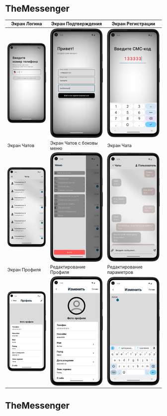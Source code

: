 # TheMessenger
| Экран Логина | Экран Подтверждения | Экран Регистрации |
| --- | --- | --- |
| ![Скриншот 1](LoginScreen.png) | ![Скриншот 2](RegisterScreen.png) | ![Скриншот 3](ConfirmScreen.png) |
| Экран Чатов | Экран Чатов с боковы меню | Экран Чата |
| ![Скриншот 4](ChatsScreen.png) | ![Скриншот 5](ChatsScreen2.png) | ![Скриншот 6](ChatScreen.png) |
| Экран Профиля | Редактирование Профиля | Редактирование параметров |
| ![Скриншот 7](ProfileScreen.png) | ![Скриншот 8](EditProfileScreen.png) | ![Скриншот 9](EditParamsSreen.png) |
# TheMessenger
